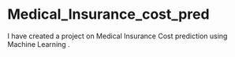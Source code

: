# Medical_Insurance_cost_pred
I have created a project on Medical Insurance Cost prediction using Machine Learning .
